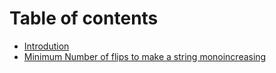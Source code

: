 # Table of contents

* [Introdution](README.md)
* [Minimum Number of flips to make a string monoincreasing](minimum-number-of-flips-to-make-a-string-monoincreasing.md)
